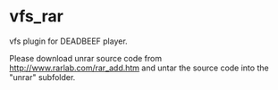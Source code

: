 vfs_rar
========

vfs plugin for DEADBEEF player.

Please download unrar source code from http://www.rarlab.com/rar_add.htm and
untar the source code into the "unrar" subfolder.

